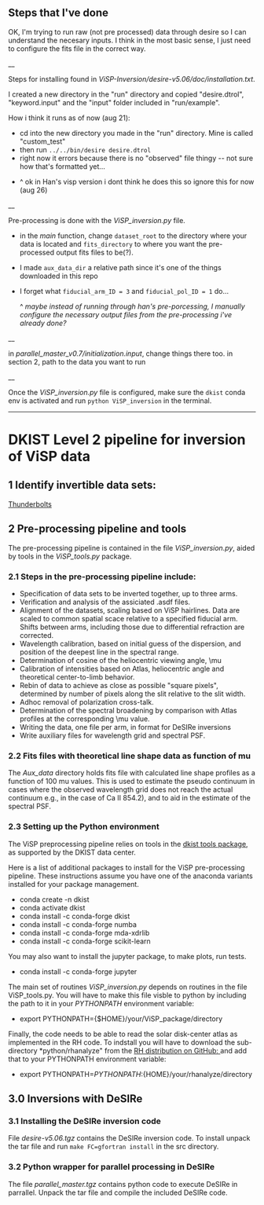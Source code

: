 ## Steps that I've done

OK, I'm trying to run raw (not pre processed) data through desire so I can understand the necesary inputs. I think in the most basic sense, I just need to configure the fits file in the correct way. 

__

Steps for installing found in *ViSP-Inversion/desire-v5.06/doc/installation.txt*.

I created a new directory in the "run" directory and copied "desire.dtrol", "keyword.input" and the "input" folder included in "run/example".

How i think it runs as of now (aug 21):
- cd into the new directory you made in the "run" directory. Mine is called "custom_test"
- then run `../../bin/desire desire.dtrol`
- right now it errors because there is no "observed" file thingy -- not sure how that's formatted yet...

* ^ ok in Han's visp version i dont think he does this so ignore this for now (aug 26)

__

Pre-processing is done with the *ViSP_inversion.py* file.

- in the *main* function, change `dataset_root` to the directory where your data is located and `fits_directory` to where you want the pre-processed output fits files to be(?).
- I made `aux_data_dir` a relative path since it's one of the things downloaded in this repo
- I forget what `fiducial_arm_ID = 3` and `fiducial_pol_ID = 1` do...

  ^ *maybe instead of running through han's pre-porcessing, I manually configure the necessary output files from the pre-processing i've already done?*

__

in *parallel_master_v0.7/initialization.input*, change things there too.
in section 2, path to the data you want to run

__

Once the *ViSP_inversion.py* file is configured, make sure the `dkist` conda env is activated and run `python ViSP_inversion` in the terminal.


---

# DKIST Level 2 pipeline for inversion of ViSP data

## 1 Identify invertible data sets:

[Thunderbolts](https://thunderbolts.dev.dkistdc.nso.edu/proposals)


## 2 Pre-processing pipeline and tools

The pre-processing pipeline is contained in the file *ViSP_inversion.py*,
aided by tools in the *ViSP_tools.py* package.

### 2.1 Steps in the pre-processing pipeline include:

+ Specification of data sets to be inverted together, up to three arms.
+ Verification and analysis of the assiciated .asdf files.
+ Alignment of the datasets, scaling based on ViSP hairlines. Data are
   scaled to common spatial scace relative to a specified fiducial arm.
   Shifts between arms, including those due to differential refraction
   are corrected.
+ Wavelength calibration, based on initial guess of the dispersion,
   and position of the deepest line in the spectral range.
+ Determination of cosine of the heliocentric viewing angle, \mu
+ Calibration of intensities based on Atlas, heliocentric angle and
   theoretical center-to-limb behavior.
+ Rebin of data to achieve as close as possible "square pixels",
   determined by number of pixels along the slit relative to the slit width.
+ Adhoc removal of polarization cross-talk.
+ Determination of the spectral broadening by comparison with Atlas
   profiles at the corresponding \mu value.
+ Writing the data, one file per arm, in format for DeSIRe inversions
+ Write auxiliary files for wavelength grid and spectral PSF.

### 2.2 Fits files with theoretical line shape data as function of mu

The *Aux_data* directory holds fits file with calculated line shape profiles 
as a function of 100 mu values. This is used to estimate the pseudo continuum
in cases where the observed wavelength grid does not reach the actual continuum 
e.g., in the case of Ca II 854.2), and to aid in the estimate of the spectral PSF.

### 2.3 Setting up the Python environment

The ViSP preprocessing pipeline relies on tools in the
[dkist tools package](https://docs.dkist.nso.edu/projects/python-tools/en/latest/installation.html),
as supported by the DKIST data center. 

Here is a list of additional packages to install for the ViSP pre-processing pipeline. These instructions
assume you have one of the anaconda variants installed for your package management.

+ conda create -n dkist
+ conda activate dkist
+ conda install -c conda-forge dkist
+ conda install -c conda-forge numba
+ conda install -c conda-forge mda-xdrlib
+ conda install -c conda-forge scikit-learn

You may also want to install the jupyter package, to make plots, run tests.

+ conda install -c conda-forge jupyter

The main set of routines *ViSP_inversion.py* depends on routines in the file ViSP_tools.py.
You will have to make this file visble to python by including the path to it in your
*PYTHONPATH* environment variable:

+ export PYTHONPATH={$HOME}/your/ViSP_package/directory
  
Finally, the code needs to be able to read the solar disk-center atlas as implemented in the RH code.
To indstall you will have to download the sub-directory *python/rhanalyze" from the [RH distribution
on GitHub: ](https://github.com/han-uitenbroek/RH) and add that to your PYTHONPATH environment variable:

+ export PYTHONPATH=${PYTHONPATH}:${HOME}/your/rhanalyze/directory

## 3.0 Inversions with DeSIRe

### 3.1 Installing the DeSIRe inversion code

File *desire-v5.06.tgz* contains the DeSIRe inversion code. To install unpack the tar file and run `make FC=gfortran install`
in the src directory.

### 3.2 Python wrapper for parallel processing in DeSIRe

The file *parallel_master.tgz* contains python code to execute DeSIRe in parrallel. Unpack the tar file and compile the included DeSIRe code.


